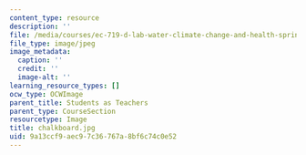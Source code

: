 ```yaml
---
content_type: resource
description: ''
file: /media/courses/ec-719-d-lab-water-climate-change-and-health-spring-2019/9a13ccf9aec97c36767a8bf6c74c0e52_chalkboard.jpg
file_type: image/jpeg
image_metadata:
  caption: ''
  credit: ''
  image-alt: ''
learning_resource_types: []
ocw_type: OCWImage
parent_title: Students as Teachers
parent_type: CourseSection
resourcetype: Image
title: chalkboard.jpg
uid: 9a13ccf9-aec9-7c36-767a-8bf6c74c0e52
---
```

